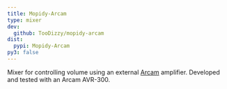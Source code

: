```yaml
---
title: Mopidy-Arcam
type: mixer
dev:
  github: TooDizzy/mopidy-arcam
dist:
  pypi: Mopidy-Arcam
py3: false
---
```


Mixer for controlling volume using an external [Arcam](https://www.arcam.co.uk/)
 amplifier. Developed and tested with an Arcam AVR-300.
